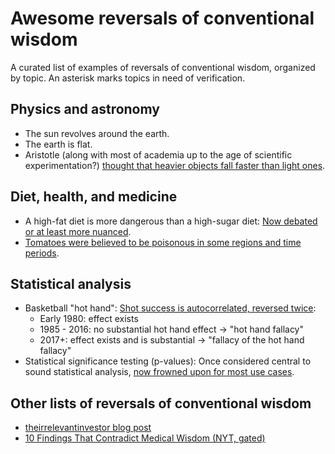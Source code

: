 # Awesome reversals of conventional wisdom

A curated list of examples of reversals of conventional wisdom, organized by topic. An asterisk marks topics in need of verification.

## Physics and astronomy

- The sun revolves around the earth.
- The earth is flat.
- Aristotle (along with most of academia up to the age of scientific experimentation?) [thought that heavier objects fall faster than light ones](https://relativityofgravity.com/part1-b/).

## Diet, health, and medicine

- A high-fat diet is more dangerous than a high-sugar diet: [Now debated or at least more nuanced](https://www.bbc.com/news/magazine-26375004).
- [Tomatoes were believed to be poisonous in some regions and time periods](https://www.smithsonianmag.com/arts-culture/why-the-tomato-was-feared-in-europe-for-more-than-200-years-863735/).

## Statistical analysis

- Basketball "hot hand": [Shot success is autocorrelated, reversed twice](https://www.thecut.com/2016/08/how-researchers-discovered-the-basketball-hot-hand.html):
    - Early 1980: effect exists
    - 1985 - 2016: no substantial hot hand effect -> "hot hand fallacy"
    - 2017+: effect exists and is substantial -> "fallacy of the hot hand fallacy"
- Statistical significance testing (p-values): Once considered central to sound statistical analysis, [now frowned upon for most use cases](https://www.nature.com/articles/d41586-019-00857-9).

## Other lists of reversals of conventional wisdom

- [theirrelevantinvestor blog post](https://theirrelevantinvestor.com/2019/07/16/opposite-of-conventional-wisdom/)
- [10 Findings That Contradict Medical Wisdom (NYT, gated)](https://www.nytimes.com/2019/07/01/health/medical-myths-doctors.html)
